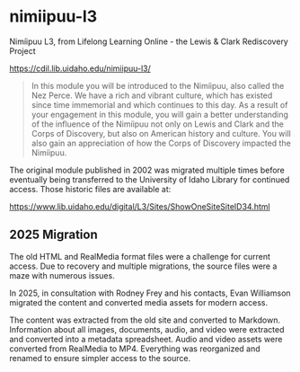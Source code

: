 # nimiipuu-l3

Nimíipuu L3, from Lifelong Learning Online - the Lewis & Clark Rediscovery Project

<https://cdil.lib.uidaho.edu/nimiipuu-l3/> 

> In this module you will be introduced to the Nimíipuu, also called the Nez Perce. We have a rich and vibrant culture, which has existed since time immemorial and which continues to this day. As a result of your engagement in this module, you will gain a better understanding of the influence of the Nimíipuu not only on Lewis and Clark and the Corps of Discovery, but also on American history and culture. You will also gain an appreciation of how the Corps of Discovery impacted the Nimíipuu.

The original module published in 2002 was migrated multiple times before eventually being transferred to the University of Idaho Library for continued access.
Those historic files are available at:

<https://www.lib.uidaho.edu/digital/L3/Sites/ShowOneSiteSiteID34.html> 

## 2025 Migration

The old HTML and RealMedia format files were a challenge for current access.
Due to recovery and multiple migrations, the source files were a maze with numerous issues.

In 2025, in consultation with Rodney Frey and his contacts, Evan Williamson migrated the content and converted media assets for modern access.

The content was extracted from the old site and converted to Markdown. 
Information about all images, documents, audio, and video were extracted and converted into a metadata spreadsheet.
Audio and video assets were converted from RealMedia to MP4.
Everything was reorganized and renamed to ensure simpler access to the source.

